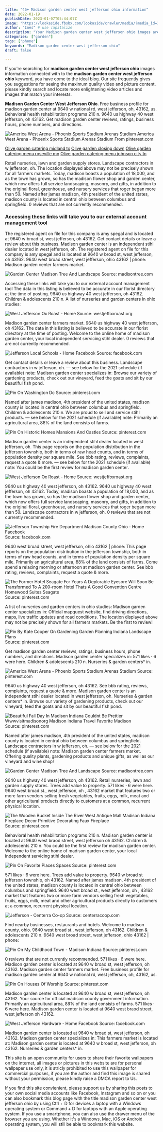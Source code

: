 ```yaml
---
title: "45+ Madison garden center west jefferson ohio information"
date: 2022-01-19
publishDate: 2023-01-07T05:44:07Z
image: "https://lookaside.fbsbx.com/lookaside/crawler/media/?media_id=105797470850039"
author: "Ines" # use capitalize
description: "Your Madison garden center west jefferson ohio images are ready. Madison garden center west jefferson ohio are a topic that is being searched for and liked by netizens now. You can Find and Download the Madison garden center west jefferson ohio files here. Download all royalty-free images."
categories: ["garden"]
tags: ["phone"]
keywords: "Madison garden center west jefferson ohio"
draft: false

---
```


If you're searching for **madison garden center west jefferson ohio** images information connected with to the **madison garden center west jefferson ohio** keyword, you have come to the ideal  blog.  Our site frequently  gives you  suggestions  for seeing  the maximum  quality video and picture  content, please kindly search and locate more enlightening video articles and images  that match your interests.

**Madison Garden Center West Jefferson Ohio**. Free business profile for madison garden center at 9640 w national rd, west jefferson, oh, 43162, us. Behavioral health rehabilitation programs 210 n. 9640 us highway 40 west jefferson, oh 43162. Get madison garden center reviews, ratings, business hours, phone numbers, and directions.

![America West Arena - Phoenix Sports Stadium Arenas Stadium](https://i.pinimg.com/736x/61/fa/87/61fa87609462b851f951d42f540181d9--phoenix.jpg "America West Arena - Phoenix Sports Stadium Arenas Stadium")
America West Arena - Phoenix Sports Stadium Arenas Stadium From pinterest.com

[Olive garden catering midland tx](/olive-garden-catering-midland-tx/)
[Olive garden closing down](/olive-garden-closing-down/)
[Olive garden catering menu roseville mn](/olive-garden-catering-menu-roseville-mn/)
[Olive garden catering menu johnson city tn](/olive-garden-catering-menu-johnson-city-tn/)

Retail nurseries, lawn and garden supply stores. Landscape contractors in w jefferson, oh. The location displayed above may not be precisely shown for all farmers markets. Today, madison boasts a population of 18,000, and as the town has grown, so has the madison flower shop and garden center, which now offers full service landscaping, masonry, and gifts, in addition to the original floral, greenhouse, and nursery services that roger began more than 50. Named after james madison, 4th president of the united states, madison county is located in central ohio between columbus and springfield. 0 reviews that are not currently recommended.

### Accessing these links will take you to our external account management tool

The registered agent on file for this company is amy spegal and is located at 9640 w broad st, west jefferson, oh 43162. Get contact details or leave a review about this business. Madison garden center is an independent stihl dealer located in west jefferson, oh. The registered agent on file for this company is amy spegal and is located at 9640 w broad st, west jefferson, oh 43162. 9640 west broad street, west jefferson, ohio 43162 | phone: Madison garden center farmers market.


![Garden Center Madison Tree And Landscape](https://www.madisontree.com/wp-content/uploads/2017/03/treeandlandscape.png "Garden Center Madison Tree And Landscape")
Source: madisontree.com

Accessing these links will take you to our external account management tool The data in this listing is believed to be accurate in our florist directory at the time of posting. 9640 us highway 40 west jefferson, oh 43162. Children &amp; adolescents 210 n. A list of nurseries and garden centers in ohio studies:

![West Jefferson Ox Roast - Home](https://westjeffoxroast.org/uploads/3/4/7/9/34797419/published/smr5853.jpg?1563370452 "West Jefferson Ox Roast - Home")
Source: westjeffoxroast.org

Madison garden center farmers market. 9640 us highway 40 west jefferson, oh 43162. The data in this listing is believed to be accurate in our florist directory at the time of posting. Welcome to the online home of madison garden center, your local independent servicing stihl dealer. 0 reviews that are not currently recommended.

![Jefferson Local Schools - Home Facebook](https://lookaside.fbsbx.com/lookaside/crawler/media/?media_id=346792632836971 "Jefferson Local Schools - Home Facebook")
Source: facebook.com

Get contact details or leave a review about this business. Landscape contractors in w jefferson, oh. — see below for the 2021 schedule (if available) note: Madison garden center specializes in: Browse our variety of gardening products, check out our vineyard, feed the goats and sit by our beautiful fish pond.

![Pin On Washington Dc](https://i.pinimg.com/originals/fa/de/1e/fade1e75cb2a8cded807c20211331b6a.jpg "Pin On Washington Dc")
Source: pinterest.com

Named after james madison, 4th president of the united states, madison county is located in central ohio between columbus and springfield. Children &amp; adolescents 210 n. We are proud to sell and service stihl products. — see below for the 2021 schedule (if available) note: Primarily an agricultural area, 88% of the land consists of farms.

![Pin On Historic Homes Mansions And Castles](https://i.pinimg.com/originals/42/dc/23/42dc23e65866f997f2ec5d31156f1d82.jpg "Pin On Historic Homes Mansions And Castles")
Source: pinterest.com

Madison garden center is an independent stihl dealer located in west jefferson, oh. This page reports on the population distribution in the jefferson township, both in terms of raw head counts, and in terms of population density per square mile. See bbb rating, reviews, complaints, request a quote &amp; more. — see below for the 2021 schedule (if available) note: You could be the first review for madison garden center.

![West Jefferson Ox Roast - Home](https://westjeffoxroast.org/uploads/3/4/7/9/34797419/dji-0164_orig.jpg "West Jefferson Ox Roast - Home")
Source: westjeffoxroast.org

9640 us highway 40 west jefferson, oh 43162. 9640 us highway 40 west jefferson, oh 43162. Today, madison boasts a population of 18,000, and as the town has grown, so has the madison flower shop and garden center, which now offers full service landscaping, masonry, and gifts, in addition to the original floral, greenhouse, and nursery services that roger began more than 50. Landscape contractors in w jefferson, oh. 0 reviews that are not currently recommended.

![Jefferson Township Fire Department Madison County Ohio - Home Facebook](https://lookaside.fbsbx.com/lookaside/crawler/media/?media_id=10162551175687355 "Jefferson Township Fire Department Madison County Ohio - Home Facebook")
Source: facebook.com

9640 west broad street, west jefferson, ohio 43162 | phone: This page reports on the population distribution in the jefferson township, both in terms of raw head counts, and in terms of population density per square mile. Primarily an agricultural area, 88% of the land consists of farms. Come spend a relaxing morning or afternoon at madison garden center. See bbb rating, reviews, complaints, request a quote &amp; more.

![The Former Hotel Seagate For Years A Deplorable Eyesore Will Soon Be Transformed To A 200-room Hotel Thats A Good Convention Centre Homewood Suites Seagate](https://i.pinimg.com/736x/bc/d5/67/bcd567a7090f9ef0ee74ce2c7759b3d1--convention-centre-toledo-ohio.jpg "The Former Hotel Seagate For Years A Deplorable Eyesore Will Soon Be Transformed To A 200-room Hotel Thats A Good Convention Centre Homewood Suites Seagate")
Source: pinterest.com

A list of nurseries and garden centers in ohio studies: Madison garden center specializes in: Official mapquest website, find driving directions, maps, live traffic updates and road conditions. The location displayed above may not be precisely shown for all farmers markets. Be the first to review!

![Pin By Kate Cooper On Gardening Garden Planning Indiana Landscape Plans](https://i.pinimg.com/originals/3f/d9/7b/3fd97b241d0fb52399e89695aecedadd.jpg "Pin By Kate Cooper On Gardening Garden Planning Indiana Landscape Plans")
Source: pinterest.com

Get madison garden center reviews, ratings, business hours, phone numbers, and directions. Madison garden center specializes in: 571 likes · 6 were here. Children &amp; adolescents 210 n. Nurseries &amp; garden centers* in.

![America West Arena - Phoenix Sports Stadium Arenas Stadium](https://i.pinimg.com/736x/61/fa/87/61fa87609462b851f951d42f540181d9--phoenix.jpg "America West Arena - Phoenix Sports Stadium Arenas Stadium")
Source: pinterest.com

9640 us highway 40 west jefferson, oh 43162. See bbb rating, reviews, complaints, request a quote &amp; more. Madison garden center is an independent stihl dealer located in west jefferson, oh. Nurseries &amp; garden centers* in. Browse our variety of gardening products, check out our vineyard, feed the goats and sit by our beautiful fish pond.

![Beautiful Fall Day In Madison Indiana Couldnt Be Prettier Wwwvisitmadisonorg Madison Indiana Travel Favorite Madison](https://i.pinimg.com/originals/eb/5d/49/eb5d49cb4a593b0b9704f9372ad43eb2.jpg "Beautiful Fall Day In Madison Indiana Couldnt Be Prettier Wwwvisitmadisonorg Madison Indiana Travel Favorite Madison")
Source: pinterest.com

Named after james madison, 4th president of the united states, madison county is located in central ohio between columbus and springfield. Landscape contractors in w jefferson, oh. — see below for the 2021 schedule (if available) note: Madison garden center farmers market. Offering quality plants, gardening products and unique gifts, as well as our vineyard and wine shop!

![Garden Center Madison Tree And Landscape](https://i.ytimg.com/vi/GAkIiZCVy8k/maxresdefault.jpg "Garden Center Madison Tree And Landscape")
Source: madisontree.com

9640 us highway 40 west jefferson, oh 43162. Retail nurseries, lawn and garden supply stores. Trees add value to property. 571 likes · 6 were here. 9640 west broad st., west jefferson, oh , 43162 market that features two or more farm vendors selling fresh vegetables, fruits, eggs, milk, meat and other agricultural products directly to customers at a common, recurrent physical location.

![The Wooden Bucket Inside The River West Antique Mall Madison Indiana Fireplace Decor Primitive Decorating Faux Fireplace](https://i.pinimg.com/564x/76/c1/a6/76c1a647dd3fabaa4ad06ffbe06a4178.jpg "The Wooden Bucket Inside The River West Antique Mall Madison Indiana Fireplace Decor Primitive Decorating Faux Fireplace")
Source: pinterest.com

Behavioral health rehabilitation programs 210 n. Madison garden center is located at 9640 west braod street, west jefferson oh 43162. Children &amp; adolescents 210 n. You could be the first review for madison garden center. Welcome to the online home of madison garden center, your local independent servicing stihl dealer.

![Pin On Favorite Places Spaces](https://i.pinimg.com/originals/e9/20/02/e920023eddb9732e92bf325f824deb0c.jpg "Pin On Favorite Places Spaces")
Source: pinterest.com

571 likes · 6 were here. Trees add value to property. 9640 w broad st jefferson township, oh 43162. Named after james madison, 4th president of the united states, madison county is located in central ohio between columbus and springfield. 9640 west broad st., west jefferson, oh , 43162 market that features two or more farm vendors selling fresh vegetables, fruits, eggs, milk, meat and other agricultural products directly to customers at a common, recurrent physical location.

![Jefferson - Centerra Co-op](https://www.centerracoop.com/wp-content/uploads/2017/03/Centerra-Jefferson-Country-Store-cropped.jpg "Jefferson - Centerra Co-op")
Source: centerracoop.com

Find nearby businesses, restaurants and hotels. Welcome to madison county, ohio. 9640 west broad st., west jefferson, oh 43162. Children &amp; adolescents 210 n. 9640 west broad street, west jefferson, ohio 43162 | phone:

![Pin On My Childhood Town - Madison Indiana](https://i.pinimg.com/600x315/09/9c/c0/099cc03fa0621237b6affea5dc540924.jpg "Pin On My Childhood Town - Madison Indiana")
Source: pinterest.com

0 reviews that are not currently recommended. 571 likes · 6 were here. Madison garden center is located at 9640 w broad st, west jefferson, oh 43162. Madison garden center farmers market. Free business profile for madison garden center at 9640 w national rd, west jefferson, oh, 43162, us.

![Pin On Houses Of Worship](https://i.pinimg.com/736x/3e/83/53/3e835378791a64b1d64b40e634a6c462--idea-store-church-architecture.jpg "Pin On Houses Of Worship")
Source: pinterest.com

Madison garden center is located at 9640 w broad st, west jefferson, oh 43162. Your source for official madison county government information. Primarily an agricultural area, 88% of the land consists of farms. 571 likes · 6 were here. Madison garden center is located at 9640 west braod street, west jefferson oh 43162.

![West Jefferson Hardware - Home Facebook](https://lookaside.fbsbx.com/lookaside/crawler/media/?media_id=105797470850039 "West Jefferson Hardware - Home Facebook")
Source: facebook.com

Madison garden center is located at 9640 w broad st, west jefferson, oh 43162. Madison garden center specializes in: This farmers market is located at: Madison garden center is located at 9640 w broad st, west jefferson, oh 43162. Nurseries &amp; garden centers* in.

This site is an open community for users to share their favorite wallpapers on the internet, all images or pictures in this website are for personal wallpaper use only, it is stricly prohibited to use this wallpaper for commercial purposes, if you are the author and find this image is shared without your permission, please kindly raise a DMCA report to Us.

If you find this site convienient, please support us by sharing this posts to your own social media accounts like Facebook, Instagram and so on or you can also bookmark this blog page with the title madison garden center west jefferson ohio by using Ctrl + D for devices a laptop with a Windows operating system or Command + D for laptops with an Apple operating system. If you use a smartphone, you can also use the drawer menu of the browser you are using. Whether it's a Windows, Mac, iOS or Android operating system, you will still be able to bookmark this website.
